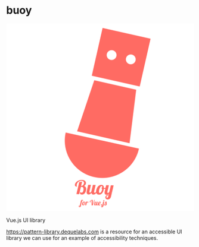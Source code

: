 # buoy

![Buoy logo](./buoylogo.png)

Vue.js UI library

https://pattern-library.dequelabs.com is a resource for an accessible UI library we can use for an example of accessibility techniques.
